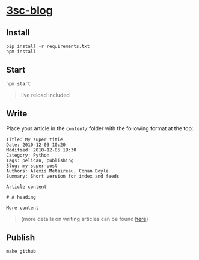 [3sc-blog](http://blog.3strandcode.com)
========

## Install

```
pip install -r requirements.txt
npm install
```

## Start

```
npm start
```
>live reload included

## Write

Place your article in the `content/` folder with the following format at the top:

```
Title: My super title
Date: 2010-12-03 10:20
Modified: 2010-12-05 19:30
Category: Python
Tags: pelican, publishing
Slug: my-super-post
Authors: Alexis Metaireau, Conan Doyle
Summary: Short version for index and feeds

Article content

# A heading

More content
```

>(more details on writing articles can be found [here](http://docs.getpelican.com/en/3.6.3/content.html))


## Publish

```
make github
```
